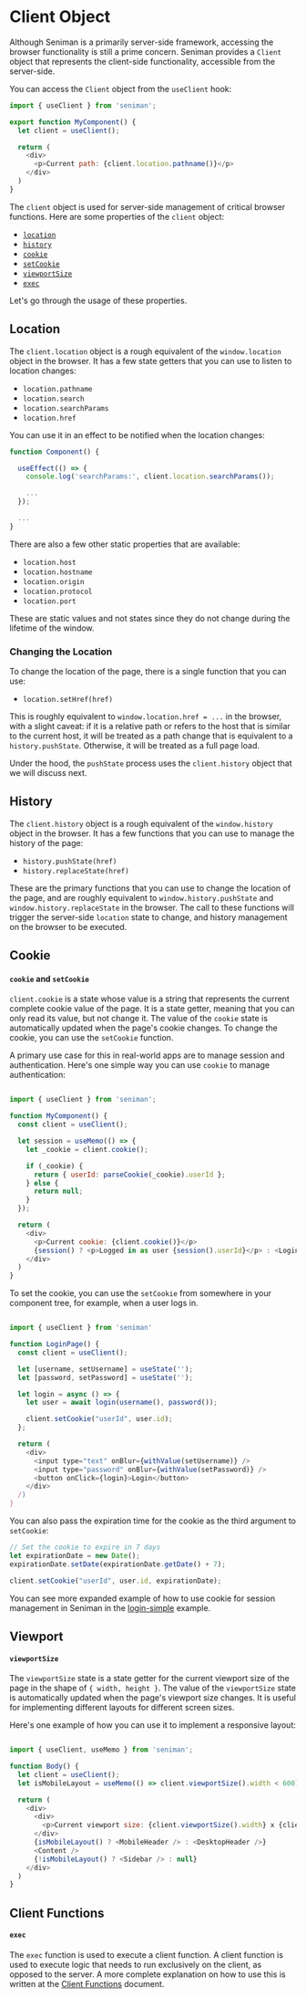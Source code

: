 # Client Object

Although Seniman is a primarily server-side framework, accessing the browser functionality is still a prime concern. Seniman provides a `Client` object that represents the client-side functionality, accessible from the server-side.

You can access the `Client` object from the `useClient` hook:

```js
import { useClient } from 'seniman';

export function MyComponent() {
  let client = useClient();

  return (
    <div>
      <p>Current path: {client.location.pathname()}</p>
    </div>
  )
}
```

The `client` object is used for server-side management of critical browser functions. Here are some properties of the `client` object:

- [`location`](#location)
- [`history`](#history)
- [`cookie`](#cookie)
- [`setCookie`](#setcookie)
- [`viewportSize`](#viewportsize)
- [`exec`](#exec)

Let's go through the usage of these properties.

## Location

The `client.location` object is a rough equivalent of the `window.location` object in the browser. It has a few state getters that you can use to listen to location changes:

- `location.pathname`
- `location.search`
- `location.searchParams`
- `location.href`

You can use it in an effect to be notified when the location changes:

```js
function Component() {

  useEffect(() => {
    console.log('searchParams:', client.location.searchParams());

    ...
  });

  ...
}
```

There are also a few other static properties that are available:

- `location.host`
- `location.hostname`
- `location.origin`
- `location.protocol`
- `location.port`

These are static values and not states since they do not change during the lifetime of the window.

### Changing the Location
To change the location of the page, there is a single function that you can use:

- `location.setHref(href)`

This is roughly equivalent to `window.location.href = ...` in the browser, with a slight caveat: if it is a relative path or refers to the host that is similar to the current host, it will be treated as a path change that is equivalent to a `history.pushState`. Otherwise, it will be treated as a full page load. 

Under the hood, the `pushState` process uses the `client.history` object that we will discuss next.

## History

The `client.history` object is a rough equivalent of the `window.history` object in the browser. It has a few functions that you can use to manage the history of the page:

- `history.pushState(href)`
- `history.replaceState(href)`

These are the primary functions that you can use to change the location of the page, and are roughly equivalent to `window.history.pushState` and `window.history.replaceState` in the browser. The call to these functions will trigger the server-side `location` state to change, and history management on the browser to be executed.

## Cookie

#### `cookie` and `setCookie`

`client.cookie` is a state whose value is a string that represents the current complete cookie value of the page. It is a state getter, meaning that you can only read its value, but not change it. The value of the `cookie` state is automatically updated when the page's cookie changes. To change the cookie, you can use the `setCookie` function.

A primary use case for this in real-world apps are to manage session and authentication. Here's one simple way you can use `cookie` to manage authentication:

```js

import { useClient } from 'seniman';

function MyComponent() {
  const client = useClient();

  let session = useMemo(() => {
    let _cookie = client.cookie();

    if (_cookie) {
      return { userId: parseCookie(_cookie).userId };
    } else {
      return null;
    }
  });

  return (
    <div>
      <p>Current cookie: {client.cookie()}</p>
      {session() ? <p>Logged in as user {session().userId}</p> : <LoginPage />}
    </div>
  )
}

```

To set the cookie, you can use the `setCookie` from somewhere in your component tree, for example, when a user logs in.

```js

import { useClient } from 'seniman'

function LoginPage() {
  const client = useClient();

  let [username, setUsername] = useState('');
  let [password, setPassword] = useState('');

  let login = async () => {
    let user = await login(username(), password());

    client.setCookie("userId", user.id);
  };

  return (
    <div>
      <input type="text" onBlur={withValue(setUsername)} /> 
      <input type="password" onBlur={withValue(setPassword)} />
      <button onClick={login}>Login</button>
    </div>
  /)
}

```

You can also pass the expiration time for the cookie as the third argument to `setCookie`:

```js
// Set the cookie to expire in 7 days
let expirationDate = new Date();
expirationDate.setDate(expirationDate.getDate() + 7);

client.setCookie("userId", user.id, expirationDate);
```

You can see more expanded example of how to use cookie for session management in Seniman in the [login-simple](https://github.com/senimanjs/seniman/tree/main/examples/login-simple) example.

## Viewport

#### `viewportSize`

The `viewportSize` state is a state getter for the current viewport size of the page in the shape of `{ width, height }`. The value of the `viewportSize` state is automatically updated when the page's viewport size changes. It is useful for implementing different layouts for different screen sizes.

Here's one example of how you can use it to implement a responsive layout:

```js

import { useClient, useMemo } from 'seniman';

function Body() {
  let client = useClient();
  let isMobileLayout = useMemo(() => client.viewportSize().width < 600);

  return (
    <div>
      <div>
        <p>Current viewport size: {client.viewportSize().width} x {client.viewportSize().height}</p>
      </div>
      {isMobileLayout() ? <MobileHeader /> : <DesktopHeader />}
      <Content />
      {!isMobileLayout() ? <Sidebar /> : null}
    </div>
  )
}

```

## Client Functions

#### `exec`

The `exec` function is used to execute a client function. A client function is used to execute logic that needs to run exclusively on the client, as opposed to the server. A more complete explanation on how to use this is written at the [Client Functions](/docs/client-functions) document.